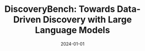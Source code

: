 ---
title: "DiscoveryBench: Towards Data-Driven Discovery with Large Language Models"
collection: publications
permalink: /publication/2024-01-01-DiscoveryBench-Towards-Data-Driven-Discovery-with-Large-Language-Models
date: 2024-01-01
venue: 'arXiv preprint arXiv:2407.01725'
---